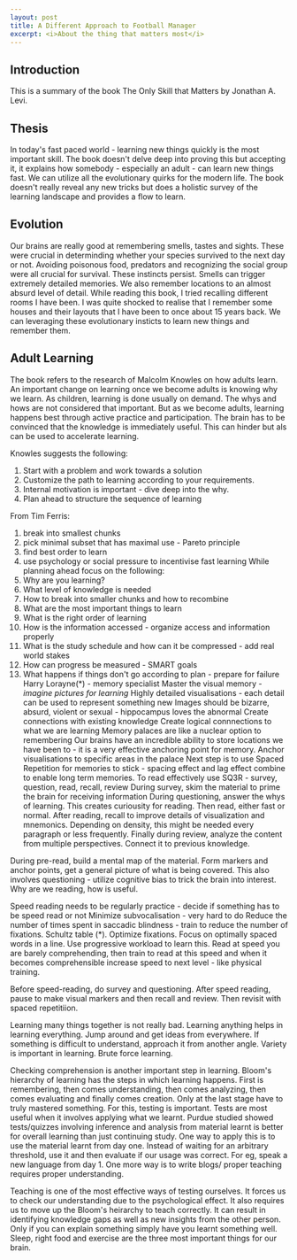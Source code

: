 ```yaml
---
layout: post
title: A Different Approach to Football Manager
excerpt: <i>About the thing that matters most</i>
---
```


## Introduction
This is a summary of the book The Only Skill that Matters by Jonathan A. Levi.

## Thesis
In today's fast paced world - learning new things quickly is the most important skill. The book doesn't delve deep into proving this but accepting it, it explains how somebody - especially an adult - can learn new things fast. We can utilize all the evolutionary quirks for the modern life. The book doesn't really reveal any new tricks but does a holistic survey of the learning landscape and provides a flow to learn.

## Evolution 
Our brains are really good at remembering smells, tastes and sights. These were crucial in determinding whether your species survived to the next day or not. Avoiding poisonous food, predators and recognizing the social group were all crucial for survival. These instincts persist. Smells can trigger extremely detailed memories. We also remember locations to an almost absurd level of detail. While reading this book, I tried recalling different rooms I have been. I was quite shocked to realise that I remember some houses and their layouts that I have been to once about 15 years back. We can leveraging these evolutionary insticts to learn new things and remember them.

## Adult Learning 
The book refers to the research of Malcolm Knowles on how adults learn. An important change on learning once we become adults is knowing why we learn. As children, learning is done usually on demand. The whys and hows are not considered that important. But as we become adults, learning happens best through active practice and participation. The brain has to be convinced that the knowledge is immediately useful. This can hinder but als can be used to accelerate learning.

Knowles suggests the following:
1. Start with a problem and work towards a solution
2. Customize the path to learning according to your requirements. 
3. Internal motivation is important - dive deep into the why. 
4. Plan ahead to structure the sequence of learning

From Tim Ferris:
1. break into smallest chunks 
2. pick minimal subset that has maximal use - Pareto principle
3. find best order to learn
4. use psychology or social pressure to incentivise fast learning 
While planning ahead focus on the following:
1. Why are you learning?
2. What level of knowledge is needed
3. How to break into smaller chunks and how to recombine
4. What are the most important things to learn
5. What is the right order of learning
6. How is the information accessed - organize access and information properly
7. What is the study schedule and how can it be compressed - add real world stakes
8. How can progress be measured - SMART goals
9. What happens if things don't go according to plan - prepare for failure
Harry Lorayne(*) - memory specialist
Master the visual memory - *imagine pictures for learning*
Highly detailed visualisations - each detail can be used to represent something new
Images should be bizarre, absurd, violent or sexual - hippocampus loves the abnormal
Create connections with existing knowledge
Create logical connnections to what we are learning
Memory palaces are like a nuclear option to remembering
Our brains have an incredible ability to store locations we have been to - it is a very effective
anchoring point for memory. 
Anchor visualisations to specific areas in the palace
Next step is to use Spaced Repetition for memories to stick - spacing effect and lag effect 
combine to enable long term memories. 
To read effectively use SQ3R - survey, question, read, recall, review
During survey, skim the material to prime the brain for receiving information 
During questioning, answer the whys of learning. This creates curiousity for reading. 
Then read, either fast or normal.
After reading, recall to improve details of visualization and mnemonics. Depending on density, 
this might be needed every paragraph or less frequently. 
Finally during review, analyze the content from multiple perspectives. Connect it to previous 
knowledge. 

During pre-read, build a mental map of the material. Form markers and anchor points, get a general
picture of what is being covered. This also involves questioning - utilize cognitive bias to 
trick the brain into interest. Why are we reading, how is useful. 

Speed reading needs to be regularly practice - decide if something has to be speed read or not
Minimize subvocalisation - very hard to do
Reduce the number of times spent in saccadic blindness - train to reduce the number of fixations.
Schultz table (*). 
Optimize fixations. Focus on optimally spaced words in a line. Use progressive workload to learn 
this. Read at speed you are barely comprehending, then train to read at this speed and when it 
becomes comprehensible increase speed to next level - like physical training. 

Before speed-reading, do survey and questioning. After speed reading, pause to make visual markers
and then recall and review. Then revisit with spaced repetitiion. 

Learning many things together is not really bad. Learning anything helps in learning everything. 
Jump around and get ideas from everywhere. If something is difficult to understand, approach it 
from another angle. Variety is important in learning. Brute force learning. 

Checking comprehension is another important step in learning. Bloom's hierarchy of learning has 
the steps in which learning happens. First is remembering, then comes understanding, then comes 
analyzing, then comes evaluating and finally comes creation. Only at the last stage have to truly
mastered something. For this, testing is important. Tests are most useful when it involves 
applying what we learnt. Purdue studied showed tests/quizzes involving inference and analysis 
from material learnt is better for overall learning than just continuing study. One way to apply
this is to use the material learnt from day one. Instead of waiting for an arbitrary threshold, 
use it and then evaluate if our usage was correct. For eg, speak a new language from day 1. One
more way is to write blogs/ proper teaching requires proper understanding.   

Teaching is one of the most effective ways of testing ourselves. It forces us to check our 
understanding due to the psychological effect. It also requires us to move up the Bloom's 
heirarchy to teach correctly. It can result in identifying knowledge gaps as well as new insights
from the other person. Only if you can explain something simply have you learnt something well. 
Sleep, right food and exercise are the three most important things for our brain. 
